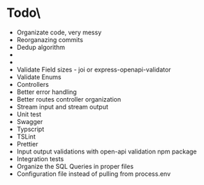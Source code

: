 # Todo\
* Organizate code, very messy
* Reorganazing commits
* Dedup algorithm
*
*
* Validate Field sizes - joi or express-openapi-validator
* Validate Enums
* Controllers
* Better error handling
* Better routes controller organization
* Stream input and stream output
* Unit test
* Swagger
* Typscript
* TSLint
* Prettier
* Input output validations with open-api validation npm package
* Integration tests
* Organize the SQL Queries in proper files
* Configuration file instead of pulling from process.env
